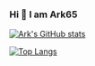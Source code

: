 ### Hi 👋 I am Ark65 

<!--
**ark-65/ark-65** is a ✨ _special_ ✨ repository because its `README.md` (this file) appears on your GitHub profile.

Here are some ideas to get you started:

- 🔭 I’m currently working on ...
- 🌱 I’m currently learning ...
- 👯 I’m looking to collaborate on ...
- 🤔 I’m looking for help with ...
- 💬 Ask me about ...
- 📫 How to reach me: ...
- 😄 Pronouns: ...
- ⚡ Fun fact: ...
-->

[![Ark's GitHub stats](https://github-readme-stats.vercel.app/api?username=ark-65&show_icons=true&theme=nightowl?count_private=true)](https://github.com/ark-65)

[![Top Langs](https://github-readme-stats.vercel.app/api/top-langs/?username=ark-65&hide=html,starlark,css,scss)](https://github.com/ark-65)
